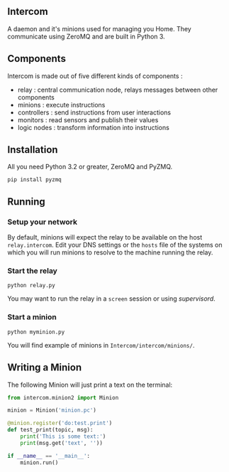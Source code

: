 ## Intercom

A daemon and it's minions used for managing you Home. They communicate using ZeroMQ and are built in Python 3.

## Components

Intercom is made out of five different kinds of components :
* relay : central communication node, relays messages between other components
* minions : execute instructions
* controllers : send instructions from user interactions
* monitors : read sensors and publish their values
* logic nodes : transform information into instructions

## Installation

All you need Python 3.2 or greater, ZeroMQ and PyZMQ.

```
pip install pyzmq
```

## Running

### Setup your network

By default, minions will expect the relay to be available on the host `relay.intercom`.
Edit your DNS settings or the `hosts` file of the systems on which you will run minions
to resolve to the machine running the relay.

### Start the relay

```
python relay.py
```

You may want to run the relay in a `screen` session or using _supervisord_.

### Start a minion

```
python myminion.py
```

You will find example of minions in `Intercom/intercom/minions/`.

## Writing a Minion

The following Minion will just print a text on the terminal:

```python
from intercom.minion2 import Minion

minion = Minion('minion.pc')

@minion.register('do:test.print')
def test_print(topic, msg):
    print('This is some text:')
    print(msg.get('text', ''))

if __name__ == '__main__':
    minion.run()
```
